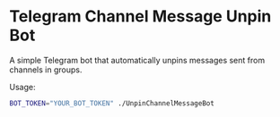 # Telegram Channel Message Unpin Bot

A simple Telegram bot that automatically unpins messages sent from channels in groups.

Usage:

```bash
BOT_TOKEN="YOUR_BOT_TOKEN" ./UnpinChannelMessageBot
```
